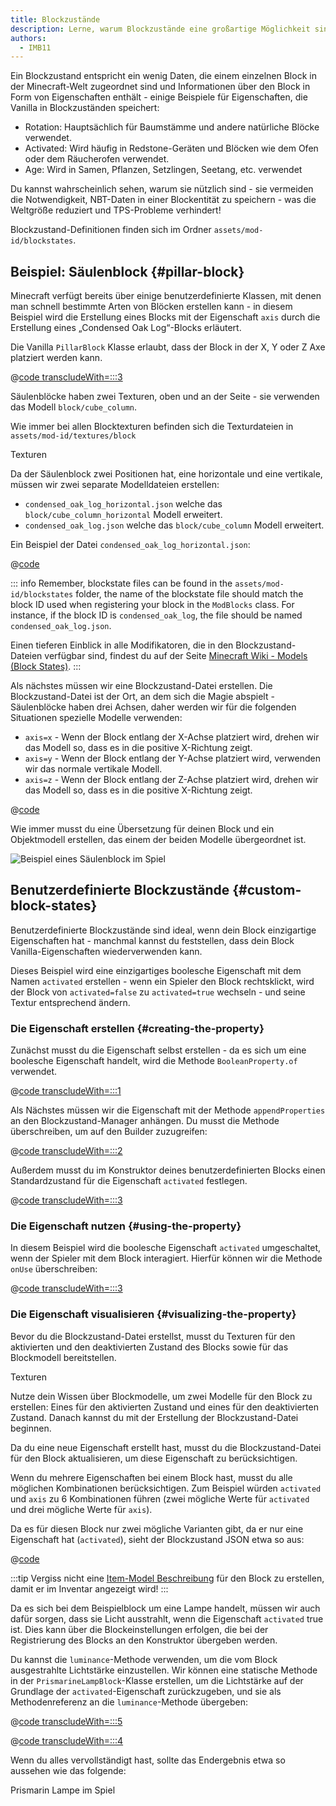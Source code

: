 ```yaml
---
title: Blockzustände
description: Lerne, warum Blockzustände eine großartige Möglichkeit sind, Funktionalität zu deinem Block hinzuzufügen.
authors:
  - IMB11
---
```


Ein Blockzustand entspricht ein wenig Daten, die einem einzelnen Block in der Minecraft-Welt zugeordnet sind und Informationen über den Block in Form von Eigenschaften enthält - einige Beispiele für Eigenschaften, die Vanilla in Blockzuständen speichert:

- Rotation: Hauptsächlich für Baumstämme und andere natürliche Blöcke verwendet.
- Activated: Wird häufig in Redstone-Geräten und Blöcken wie dem Ofen oder dem Räucherofen verwendet.
- Age: Wird in Samen, Pflanzen, Setzlingen, Seetang, etc. verwendet

Du kannst wahrscheinlich sehen, warum sie nützlich sind - sie vermeiden die Notwendigkeit, NBT-Daten in einer Blockentität zu speichern - was die Weltgröße reduziert und TPS-Probleme verhindert!

Blockzustand-Definitionen finden sich im Ordner `assets/mod-id/blockstates`.

## Beispiel: Säulenblock {#pillar-block}

<!-- Note: This example could be used for a custom recipe types guide, a condensor machine block with a custom "Condensing" recipe? -->

Minecraft verfügt bereits über einige benutzerdefinierte Klassen, mit denen man schnell bestimmte Arten von Blöcken erstellen kann - in diesem Beispiel wird die Erstellung eines Blocks mit der Eigenschaft `axis` durch die Erstellung eines „Condensed Oak Log“-Blocks erläutert.

Die Vanilla `PillarBlock` Klasse erlaubt, dass der Block in der X, Y oder Z Axe platziert werden kann.

@[code transcludeWith=:::3](@/reference/latest/src/main/java/com/example/docs/block/ModBlocks.java)

Säulenblöcke haben zwei Texturen, oben und an der Seite - sie verwenden das Modell `block/cube_column`.

Wie immer bei allen Blocktexturen befinden sich die Texturdateien in `assets/mod-id/textures/block`

<DownloadEntry visualURL="/assets/develop/blocks/blockstates_0_large.png" downloadURL="/assets/develop/blocks/condensed_oak_log_textures.zip">Texturen</DownloadEntry>

Da der Säulenblock zwei Positionen hat, eine horizontale und eine vertikale, müssen wir zwei separate Modelldateien erstellen:

- `condensed_oak_log_horizontal.json` welche das `block/cube_column_horizontal` Modell erweitert.
- `condensed_oak_log.json` welche das `block/cube_column` Modell erweitert.

Ein Beispiel der Datei `condensed_oak_log_horizontal.json`:

@[code](@/reference/latest/src/main/generated/assets/fabric-docs-reference/models/block/condensed_oak_log_horizontal.json)

::: info
Remember, blockstate files can be found in the `assets/mod-id/blockstates` folder, the name of the blockstate file should match the block ID used when registering your block in the `ModBlocks` class. For instance, if the block ID is `condensed_oak_log`, the file should be named `condensed_oak_log.json`.

Einen tieferen Einblick in alle Modifikatoren, die in den Blockzustand-Dateien verfügbar sind, findest du auf der Seite [Minecraft Wiki - Models (Block States)](https://minecraft.wiki/w/Tutorials/Models#Block_states).
:::

Als nächstes müssen wir eine Blockzustand-Datei erstellen. Die Blockzustand-Datei ist der Ort, an dem sich die Magie abspielt - Säulenblöcke haben drei Achsen, daher werden wir für die folgenden Situationen spezielle Modelle verwenden:

- `axis=x` - Wenn der Block entlang der X-Achse platziert wird, drehen wir das Modell so, dass es in die positive X-Richtung zeigt.
- `axis=y` - Wenn der Block entlang der Y-Achse platziert wird, verwenden wir das normale vertikale Modell.
- `axis=z` - Wenn der Block entlang der Z-Achse platziert wird, drehen wir das Modell so, dass es in die positive X-Richtung zeigt.

@[code](@/reference/latest/src/main/generated/assets/fabric-docs-reference/blockstates/condensed_oak_log.json)

Wie immer musst du eine Übersetzung für deinen Block und ein Objektmodell erstellen, das einem der beiden Modelle übergeordnet ist.

![Beispiel eines Säulenblock im Spiel](/assets/develop/blocks/blockstates_1.png)

## Benutzerdefinierte Blockzustände {#custom-block-states}

Benutzerdefinierte Blockzustände sind ideal, wenn dein Block einzigartige Eigenschaften hat - manchmal kannst du feststellen, dass dein Block Vanilla-Eigenschaften wiederverwenden kann.

Dieses Beispiel wird eine einzigartiges boolesche Eigenschaft mit dem Namen `activated` erstellen - wenn ein Spieler den Block rechtsklickt, wird der Block von `activated=false` zu `activated=true` wechseln - und seine Textur entsprechend ändern.

### Die Eigenschaft erstellen {#creating-the-property}

Zunächst musst du die Eigenschaft selbst erstellen - da es sich um eine boolesche Eigenschaft handelt, wird die Methode `BooleanProperty.of` verwendet.

@[code transcludeWith=:::1](@/reference/latest/src/main/java/com/example/docs/block/custom/PrismarineLampBlock.java)

Als Nächstes müssen wir die Eigenschaft mit der Methode `appendProperties` an den Blockzustand-Manager anhängen. Du musst die Methode überschreiben, um auf den Builder zuzugreifen:

@[code transcludeWith=:::2](@/reference/latest/src/main/java/com/example/docs/block/custom/PrismarineLampBlock.java)

Außerdem musst du im Konstruktor deines benutzerdefinierten Blocks einen Standardzustand für die Eigenschaft `activated` festlegen.

@[code transcludeWith=:::3](@/reference/latest/src/main/java/com/example/docs/block/custom/PrismarineLampBlock.java)

### Die Eigenschaft nutzen {#using-the-property}

In diesem Beispiel wird die boolesche Eigenschaft `activated` umgeschaltet, wenn der Spieler mit dem Block interagiert. Hierfür können wir die Methode `onUse` überschreiben:

@[code transcludeWith=:::3](@/reference/latest/src/main/java/com/example/docs/block/custom/PrismarineLampBlock.java)

### Die Eigenschaft visualisieren {#visualizing-the-property}

Bevor du die Blockzustand-Datei erstellst, musst du Texturen für den aktivierten und den deaktivierten Zustand des Blocks sowie für das Blockmodell bereitstellen.

<DownloadEntry visualURL="/assets/develop/blocks/blockstates_2_large.png" downloadURL="/assets/develop/blocks/prismarine_lamp_textures.zip">Texturen</DownloadEntry>

Nutze dein Wissen über Blockmodelle, um zwei Modelle für den Block zu erstellen: Eines für den aktivierten Zustand und eines für den deaktivierten Zustand. Danach kannst du mit der Erstellung der Blockzustand-Datei beginnen.

Da du eine neue Eigenschaft erstellt hast, musst du die Blockzustand-Datei für den Block aktualisieren, um diese Eigenschaft zu berücksichtigen.

Wenn du mehrere Eigenschaften bei einem Block hast, musst du alle möglichen Kombinationen berücksichtigen. Zum Beispiel würden `activated` und `axis` zu 6 Kombinationen führen (zwei mögliche Werte für `activated` und drei mögliche Werte für `axis`).

Da es für diesen Block nur zwei mögliche Varianten gibt, da er nur eine Eigenschaft hat (`activated`), sieht der Blockzustand JSON etwa so aus:

@[code](@/reference/latest/src/main/resources/assets/fabric-docs-reference/blockstates/prismarine_lamp.json)

:::tip
Vergiss nicht eine [Item-Model Beschreibung](../items/first-item#creating-the-item-model-description) für den Block zu erstellen, damit er im Inventar angezeigt wird!
:::

Da es sich bei dem Beispielblock um eine Lampe handelt, müssen wir auch dafür sorgen, dass sie Licht ausstrahlt, wenn die Eigenschaft `activated` true ist. Dies kann über die Blockeinstellungen erfolgen, die bei der Registrierung des Blocks an den Konstruktor übergeben werden.

Du kannst die `luminance`-Methode verwenden, um die vom Block ausgestrahlte Lichtstärke einzustellen. Wir können eine statische Methode in der `PrismarineLampBlock`-Klasse erstellen, um die Lichtstärke auf der Grundlage der `activated`-Eigenschaft zurückzugeben, und sie als Methodenreferenz an die `luminance`-Methode übergeben:

@[code transcludeWith=:::5](@/reference/latest/src/main/java/com/example/docs/block/custom/PrismarineLampBlock.java)

@[code transcludeWith=:::4](@/reference/latest/src/main/java/com/example/docs/block/ModBlocks.java)

<!-- Note: This block can be a great starter for a redstone block interactivity page, maybe triggering the blockstate based on redstone input? -->

Wenn du alles vervollständigt hast, sollte das Endergebnis etwa so aussehen wie das folgende:

<VideoPlayer src="/assets/develop/blocks/blockstates_3.webm">Prismarin Lampe im Spiel</VideoPlayer>

